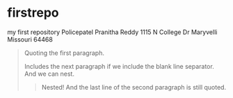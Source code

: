 # firstrepo
my first repository
Policepatel Pranitha Reddy
1115 N College Dr Maryvelli Missouri 64468
> Quoting the first paragraph.
>
>Includes the next paragraph if we include
the blank line separator.
And we can nest.
>> Nested!
And the last line of the second paragraph
is still quoted.
